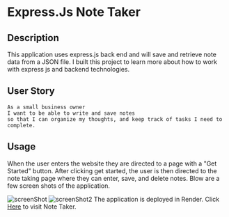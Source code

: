 # Express.Js Note Taker
## Description
This application uses express.js back end and will save and retrieve note data from a JSON file. I built this project to learn more about how to work with express js and backend technologies.
## User Story
``` 
As a small business owner
I want to be able to write and save notes
so that I can organize my thoughts, and keep track of tasks I need to complete.
```
## Usage
When the user enters the website they are directed to a page with a "Get Started" button. After clicking get started, the user is then directed to the note taking page where they can enter, save, and delete notes. Blow are a few screen shots of the application.

![screenShot](./img/screencapture-file-Users-maxwell-Documents-fullstack-repos-note-taker-public-assets-index-html-2024-05-16-22_36_09.png)
![screenShot2](./img/screencapture-note-taker-bzzi-onrender-notes-2024-05-16-22_35_54.png)
 The application is deployed in Render.
  Click [Here](https://note-taker-bzzi.onrender.com) to visit Note Taker.










